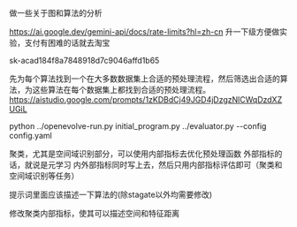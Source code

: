 做一些关于图和算法的分析

https://ai.google.dev/gemini-api/docs/rate-limits?hl=zh-cn
升一下级方便做实验，支付有困难的话就去淘宝


sk-acad184f8a7848918d7c9046affd1b65

先为每个算法找到一个在大多数数据集上合适的预处理流程，然后筛选出合适的算法，为这些算法在每个数据集上都找到合适的预处理流程。
https://aistudio.google.com/prompts/1zKDBdCj49JGD4jDzgzNlCWqDzdXZUGiL

python ../openevolve-run.py initial_program.py ../evaluator.py --config config.yaml

聚类，尤其是空间域识别部分，可以使用内部指标去优化预处理函数
外部指标的话，就说是元学习
内外部指标同时写上去，然后只用内部指标评估即可（聚类和空间域识别等任务）

提示词里面应该描述一下算法的(除stagate以外均需要修改)

修改聚类内部指标，使其可以描述空间和特征距离